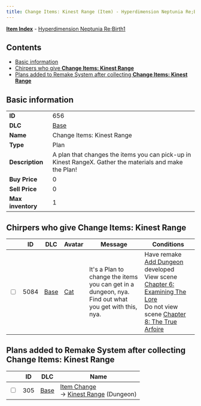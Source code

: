 ```yaml
---
title: Change Items: Kinest Range (Item) - Hyperdimension Neptunia Re;Birth1
---
```


[**Item Index**](/neptunia/rb1/item/index.html) - [Hyperdimension Neptunia Re;Birth1](/neptunia/rb1)

## Contents

- [Basic information](#basic-information)
- [Chirpers who give **Change Items: Kinest Range**](#chirpers-who-give-change-items-kinest-range)
- [Plans added to Remake System after collecting **Change Items: Kinest Range**](#plans-added-to-remake-system-after-collecting-change-items-kinest-range)

## Basic information

|   |   |
| -- | -- |
| **ID** | 656 |
| **DLC** | [Base](/neptunia/rb1/dlc/1-base.html) |
| **Name** | Change Items: Kinest Range |
| **Type** | Plan |
| **Description** | A plan that changes the items you can pick-up in Kinest RangeX. Gather the materials and make the Plan! |
| **Buy Price** | 0 |
| **Sell Price** | 0 |
| **Max inventory** | 1 |


## Chirpers who give **Change Items: Kinest Range**

|    | ID | DLC | Avatar | Message | Conditions |
| -- | -- | --- | ------ | ------- | ---------- |
| <input type="checkbox" id="rb1-chirper-event-1-5084" class="trackbox" /> | 5084 | [Base](/neptunia/rb1/dlc/1-base.html) | [Cat](/neptunia/rb1/undefined/1-226-cat.html) | It's a Plan to change the items you can get in a dungeon, nya.<br />Find out what you get with this, nya. | Have remake [Add Dungeon](/neptunia/rb1/remake/1-219-add-dungeon.html) developed<br />View scene [Chapter 6: Examining The Lore](/neptunia/rb1/scene/1-603-chapter-6-examining-the-lore.html)<br />Do not view scene [Chapter 8: The True Arfoire](/neptunia/rb1/scene/1-807-chapter-8-the-true-arfoire.html) |


## Plans added to Remake System after collecting **Change Items: Kinest Range**

|    | ID | DLC | Name |
| -- | -- | --- | ---- |
| <input type="checkbox" id="rb1-remake-1-305" class="trackbox" /> | 305 | [Base](/neptunia/rb1/dlc/1-base.html) | [Item Change](/neptunia/rb1/remake/1-305-item-change.html)<br /> → [Kinest Range](/neptunia/rb1/dungeon/1-114-kinest-range.html) (Dungeon) |
